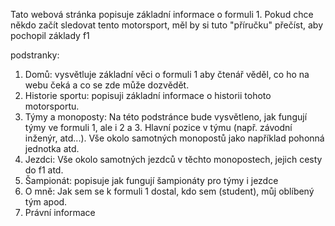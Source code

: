 Tato webová stránka popisuje základní informace o formuli 1.
Pokud chce někdo začít sledovat tento motorsport, měl by si tuto "příručku" přečíst, aby pochopil základy f1

podstranky:
1. Domů: vysvětluje základní věci o formuli 1 aby čtenář věděl, co ho na webu čeká a co se zde může dozvědět.
2. Historie sportu: popisuji základní informace o historii tohoto motorsportu.
3. Týmy a monoposty: Na této podstránce bude vysvětleno, jak fungují týmy ve formuli 1, ale i 2 a 3.  Hlavní pozice v týmu (např. závodní inženýr, atd...). Vše okolo samotných monopostů jako například pohonná jednotka atd.
4. Jezdci: Vše okolo samotných jezdců v těchto monopostech, jejich cesty do f1 atd.
5. Šampionát: popisuje jak fungují šampionáty pro týmy i jezdce
6. O mně: Jak sem se k formuli 1 dostal, kdo sem (student), můj oblíbený tým apod.
7. Právní informace
